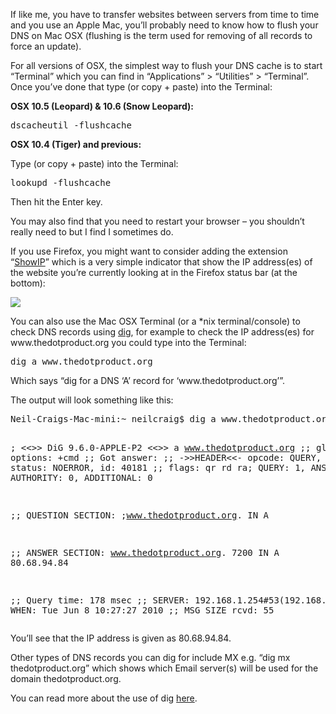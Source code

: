 <p>If like me, you have to transfer websites between servers from time to time and you use an Apple Mac, you&#8217;ll probably need to know how to flush your DNS on Mac OSX (flushing is the term used for removing of all records to force an update).</p>
<p>For all versions of OSX, the simplest way to flush your DNS cache is to start &#8220;Terminal&#8221; which you can find in &#8220;Applications&#8221; &gt; &#8220;Utilities&#8221; &gt; &#8220;Terminal&#8221;. Once you&#8217;ve done that type (or copy + paste) into the Terminal:</p>
<p><strong>OSX 10.5 (Leopard) &amp; 10.6 (Snow Leopard):</strong></p>
<pre><tt>dscacheutil -flushcache
</tt></pre>
<p><strong>OSX 10.4 (Tiger) and previous:</strong></p>
<p>Type (or copy + paste) into the Terminal:</p>
<pre>lookupd -<tt>flushcache
</tt></pre>
<p>Then hit the Enter key.</p>
<p>You may also find that you need to restart your browser &#8211; you shouldn&#8217;t really need to but I find I sometimes do.</p>
<p>If you use Firefox, you might want to consider adding the extension &#8220;<a href="https://addons.mozilla.org/en-US/firefox/addon/590/" target="_blank">ShowIP</a>&#8221; which is a very simple indicator that show the IP address(es) of the website you&#8217;re currently looking at in the Firefox status bar (at the bottom):<br />

![](/posts/assets/images/Screen_shot_2010_06_08_at_10_22_53.png)
</p>
<p>You can also use the Mac OSX Terminal (or a *nix terminal/console) to check DNS records using <a href="http://www.manpagez.com/man/1/dig/" target="_blank">dig</a>, for example to check the IP address(es) for www.thedotproduct.org you could type into the Terminal:</p>
<pre>dig a www.thedotproduct.org
</pre>
<p>Which says &#8220;dig for a DNS &#8216;A&#8217; record for &#8216;www.thedotproduct.org&#8217;&#8221;.</p>
<p>The output will look something like this:</p>
<pre>Neil-Craigs-Mac-mini:~ neilcraig$ dig a www.thedotproduct.org

; &lt;&lt;&gt;&gt; DiG 9.6.0-APPLE-P2 &lt;&lt;&gt;&gt; a www.thedotproduct.org
;; global options: +cmd
;; Got answer:
;; -&gt;&gt;HEADER&lt;&lt;- opcode: QUERY, status: NOERROR, id: 40181
;; flags: qr rd ra; QUERY: 1, ANSWER: 1, AUTHORITY: 0, ADDITIONAL: 0

;; QUESTION SECTION:
;www.thedotproduct.org.        IN    A

;; ANSWER SECTION:
www.thedotproduct.org.    7200    IN    A    80.68.94.84

;; Query time: 178 msec
;; SERVER: 192.168.1.254#53(192.168.1.254)
;; WHEN: Tue Jun  8 10:27:27 2010
;; MSG SIZE  rcvd: 55
</pre>
<p>You&#8217;ll see that the IP address is given as 80.68.94.84.</p>
<p>Other types of DNS records you can dig for include MX e.g. &#8220;dig mx thedotproduct.org&#8221; which shows which Email server(s) will be used for the domain thedotproduct.org.</p>
<p>You can read more about the use of dig <a href="http://www.manpagez.com/man/1/dig/" target="_blank">here</a>.</p>